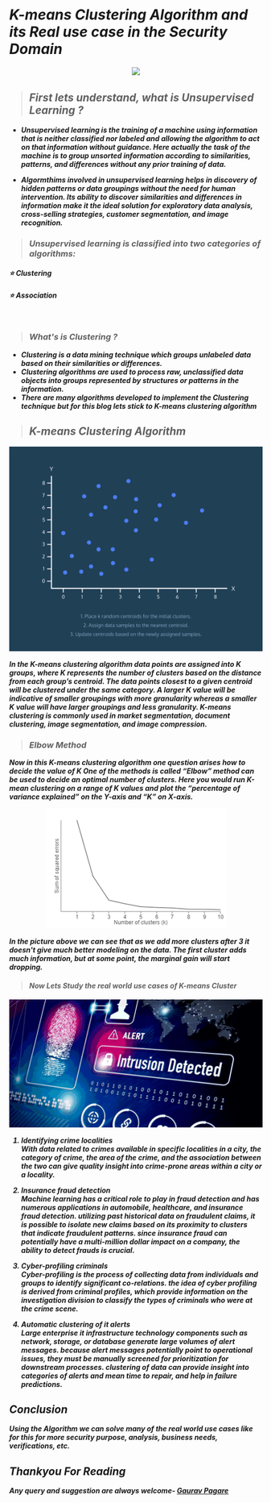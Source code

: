 <b><i>
# ***K-means Clustering Algorithm and its Real use case in the Security Domain***

<p align="center">
<img src="./pictures/1.gif" width="700"/>
</p>

> ## *First lets understand, what is Unsupervised Learning ?*

* Unsupervised learning is the training of a machine using information that is neither classified nor labeled and allowing the algorithm to act on that information without guidance. Here actually the task of the machine is to group unsorted information according to similarities, patterns, and differences without any prior training of data.

* Algormthims involved in unsupervised learning helps in discovery of  hidden patterns or data groupings without the need for human intervention. Its ability to discover similarities and differences in information make it the ideal solution for exploratory data analysis, cross-selling strategies, customer segmentation, and image recognition.

>### Unsupervised learning is classified into two categories of algorithms: </br>
#### ⭐ Clustering </br>
#### ⭐ Association </br>
</br>

> ### What's is Clustering ?

* Clustering is a data mining technique which groups unlabeled data based on their similarities or differences.
* Clustering algorithms are used to process raw, unclassified data objects into groups represented by structures or patterns in the information.
* There are many algorithms developed to implement the Clustering technique but for this blog lets stick to K-means clustering algorithm

>## K-means Clustering Algorithm

<p align="center">
<img src="./pictures/2.gif" width="700"/>
</p>

In the K-means clustering algorithm data points are assigned into K groups, where K represents the number of clusters based on the distance from each group’s centroid. The data points closest to a given centroid will be clustered under the same category. A larger K value will be indicative of smaller groupings with more granularity whereas a smaller K value will have larger groupings and less granularity. K-means clustering is commonly used in market segmentation, document clustering, image segmentation, and image compression.


> ### Elbow Method

Now in this K-means clustering algorithm one question arises how to decide the value of K One of the methods is called “Elbow” method can be used to decide an optimal number of clusters. Here you would run K-mean clustering on a range of K values and plot the “percentage of variance explained” on the Y-axis and “K” on X-axis.

<p align="center">
<img src="./pictures/3.png"/>
</p>

In the picture above we can see that as we add more clusters after 3 it doesn't give much better modeling on the data. The first cluster adds much information, but at some point, the marginal gain will start dropping.

> #### Now Lets Study the real world use cases of K-means Cluster

<p align="center">
<img src="./pictures/4.png"/>
</p>

1. ***Identifying crime localities*** </br>
With data related to crimes available in specific localities in a city, the category of crime, the area of the crime, and the association between the two can give quality insight into crime-prone areas within a city or a locality.

2. ***Insurance fraud detection*** </br>
Machine learning has a critical role to play in fraud detection and has numerous applications in automobile, healthcare, and insurance fraud detection. utilizing past historical data on fraudulent claims, it is possible to isolate new claims based on its proximity to clusters that indicate fraudulent patterns. since insurance fraud can potentially have a multi-million dollar impact on a company, the ability to detect frauds is crucial.

3. ***Cyber-profiling criminals*** </br>
Cyber-profiling is the process of collecting data from individuals and groups to identify significant co-relations. the idea of cyber profiling is derived from criminal profiles, which provide information on the investigation division to classify the types of criminals who were at the crime scene.

4. ***Automatic clustering of it alerts*** </br>
Large enterprise it infrastructure technology components such as network, storage, or database generate large volumes of alert messages. because alert messages potentially point to operational issues, they must be manually screened for prioritization for downstream processes. clustering of data can provide insight into categories of alerts and mean time to repair, and help in failure predictions.

## Conclusion
Using the Algorithm we can solve many of the real world use cases like for this for more security purpose, analysis, business needs, verifications, etc.

## ***Thankyou For Reading***

Any query and suggestion are always welcome- [Gaurav Pagare](https://www.linkedin.com/in/gaurav-pagare-8b721a193/)
